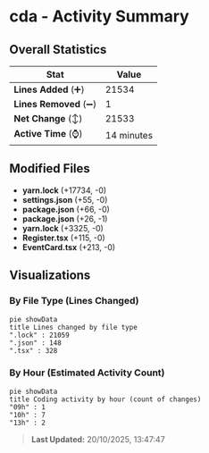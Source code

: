 # cda - Activity Summary 

## Overall Statistics

| Stat                   | Value                                                             |
| ---------------------- | ----------------------------------------------------------------- |
| **Lines Added** (➕)   | 21534                                          |
| **Lines Removed** (➖) | 1                                        |
| **Net Change** (↕)    | 21533                |
| **Active Time** (⌚)   | 14 minutes |


## Modified Files
- **yarn.lock** (+17734, -0)
- **settings.json** (+55, -0)
- **package.json** (+66, -0)
- **package.json** (+26, -1)
- **yarn.lock** (+3325, -0)
- **Register.tsx** (+115, -0)
- **EventCard.tsx** (+213, -0)

## Visualizations

### By File Type (Lines Changed)

```mermaid
pie showData
title Lines changed by file type
".lock" : 21059
".json" : 148
".tsx" : 328
```

### By Hour (Estimated Activity Count)

```mermaid
pie showData
title Coding activity by hour (count of changes)
"09h" : 1
"10h" : 7
"13h" : 2
```


> **Last Updated:** 20/10/2025, 13:47:47